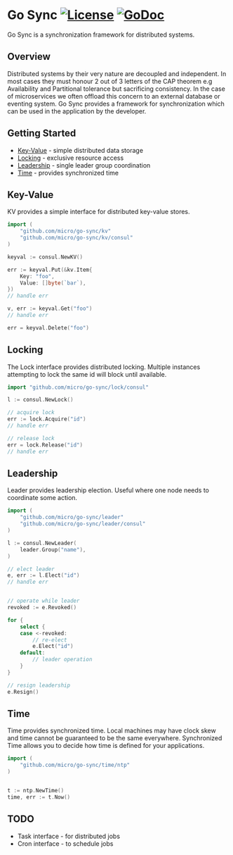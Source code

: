 # Go Sync [![License](https://img.shields.io/:license-apache-blue.svg)](https://opensource.org/licenses/Apache-2.0) [![GoDoc](https://godoc.org/github.com/micro/go-sync?status.svg)](https://godoc.org/github.com/micro/go-sync)

Go Sync is a synchronization framework for distributed systems.

## Overview

Distributed systems by their very nature are decoupled and independent. In most cases they must honour 2 out of 3 letters of the CAP theorem 
e.g Availability and Partitional tolerance but sacrificing consistency. In the case of microservices we often offload this concern to 
an external database or eventing system. Go Sync provides a framework for synchronization which can be used in the application by the developer.

## Getting Started

- [Key-Value](#key-value) - simple distributed data storage
- [Locking](#locking) - exclusive resource access
- [Leadership](#leadership) - single leader group coordination
- [Time](#time) - provides synchronized time

## Key-Value

KV provides a simple interface for distributed key-value stores.

```go
import (
	"github.com/micro/go-sync/kv"
	"github.com/micro/go-sync/kv/consul"
)

keyval := consul.NewKV()

err := keyval.Put(&kv.Item{
	Key: "foo",
	Value: []byte(`bar`),
})
// handle err

v, err := keyval.Get("foo")
// handle err

err = keyval.Delete("foo")
```

## Locking

The Lock interface provides distributed locking. Multiple instances attempting to lock the same id will block until available.

```go
import "github.com/micro/go-sync/lock/consul"

l := consul.NewLock()

// acquire lock
err := lock.Acquire("id")
// handle err

// release lock
err = lock.Release("id")
// handle err
```

## Leadership

Leader provides leadership election. Useful where one node needs to coordinate some action.

```go
import (
	"github.com/micro/go-sync/leader"
	"github.com/micro/go-sync/leader/consul"
)

l := consul.NewLeader(
	leader.Group("name"),
)

// elect leader
e, err := l.Elect("id")
// handle err


// operate while leader
revoked := e.Revoked()

for {
	select {
	case <-revoked:
		// re-elect
		e.Elect("id")
	default:
		// leader operation
	}
}

// resign leadership
e.Resign() 
```

## Time

Time provides synchronized time. Local machines may have clock skew and time cannot be guaranteed to be the same everywhere. 
Synchronized Time allows you to decide how time is defined for your applications.

```go
import (
	"github.com/micro/go-sync/time/ntp"
)


t := ntp.NewTime()
time, err := t.Now()
```

## TODO

- Task interface - for distributed jobs
- Cron interface - to schedule jobs
